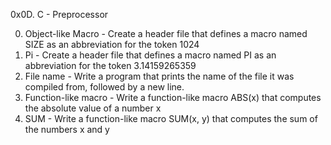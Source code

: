 0x0D. C - Preprocessor

0. Object-like Macro - Create a header file that defines a macro named SIZE as an abbreviation for the token 1024
1. Pi - Create a header file that defines a macro named PI as an abbreviation for the token 3.14159265359
2. File name - Write a program that prints the name of the file it was compiled from, followed by a new line.
3. Function-like macro - Write a function-like macro ABS(x) that computes the absolute value of a number x
4. SUM - Write a function-like macro SUM(x, y) that computes the sum of the numbers x and y
